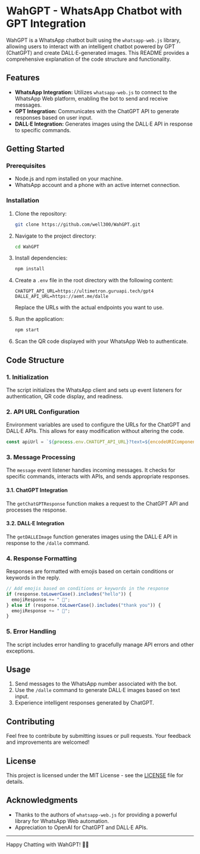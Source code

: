 # WahGPT - WhatsApp Chatbot with GPT Integration

WahGPT is a WhatsApp chatbot built using the `whatsapp-web.js` library, allowing users to interact with an intelligent chatbot powered by GPT (ChatGPT) and create DALL·E-generated images. This README provides a comprehensive explanation of the code structure and functionality.

## Features

- **WhatsApp Integration:** Utilizes `whatsapp-web.js` to connect to the WhatsApp Web platform, enabling the bot to send and receive messages.
- **GPT Integration:** Communicates with the ChatGPT API to generate responses based on user input.
- **DALL·E Integration:** Generates images using the DALL·E API in response to specific commands.

## Getting Started

### Prerequisites

- Node.js and npm installed on your machine.
- WhatsApp account and a phone with an active internet connection.

### Installation

1. Clone the repository:

   ```bash
   git clone https://github.com/well300/WahGPT.git
   ```

2. Navigate to the project directory:

   ```bash
   cd WahGPT
   ```

3. Install dependencies:

   ```bash
   npm install
   ```

4. Create a `.env` file in the root directory with the following content:

   ```env
   CHATGPT_API_URL=https://ultimetron.guruapi.tech/gpt4
   DALLE_API_URL=https://aemt.me/dalle
   ```

   Replace the URLs with the actual endpoints you want to use.

5. Run the application:

   ```bash
   npm start
   ```

6. Scan the QR code displayed with your WhatsApp Web to authenticate.

## Code Structure

### 1. Initialization

The script initializes the WhatsApp client and sets up event listeners for authentication, QR code display, and readiness.

### 2. API URL Configuration

Environment variables are used to configure the URLs for the ChatGPT and DALL·E APIs. This allows for easy modification without altering the code.

```javascript
const apiUrl = `${process.env.CHATGPT_API_URL}?text=${encodeURIComponent(text)}`;
```

### 3. Message Processing

The `message` event listener handles incoming messages. It checks for specific commands, interacts with APIs, and sends appropriate responses.

#### 3.1. ChatGPT Integration

The `getChatGPTResponse` function makes a request to the ChatGPT API and processes the response.

#### 3.2. DALL·E Integration

The `getDALLEImage` function generates images using the DALL·E API in response to the `/dalle` command.

### 4. Response Formatting

Responses are formatted with emojis based on certain conditions or keywords in the reply.

```javascript
// Add emojis based on conditions or keywords in the response
if (response.toLowerCase().includes("hello")) {
  emojiResponse += " 👋";
} else if (response.toLowerCase().includes("thank you")) {
  emojiResponse += " 🙏";
}
```

### 5. Error Handling

The script includes error handling to gracefully manage API errors and other exceptions.

## Usage

1. Send messages to the WhatsApp number associated with the bot.
2. Use the `/dalle` command to generate DALL·E images based on text input.
3. Experience intelligent responses generated by ChatGPT.

## Contributing

Feel free to contribute by submitting issues or pull requests. Your feedback and improvements are welcomed!

## License

This project is licensed under the MIT License - see the [LICENSE](LICENSE) file for details.

## Acknowledgments

- Thanks to the authors of `whatsapp-web.js` for providing a powerful library for WhatsApp Web automation.
- Appreciation to OpenAI for ChatGPT and DALL·E APIs.
---

Happy Chatting with WahGPT! 🤖🚀
